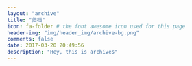 ```yaml
---
layout: "archive"
title: "归档"
icon: fa-folder # the font awesome icon used for this page
header-img: "img/header_img/archive-bg.png"
comments: false
date: 2017-03-20 20:49:56
description: "Hey, this is archives"
---
```

